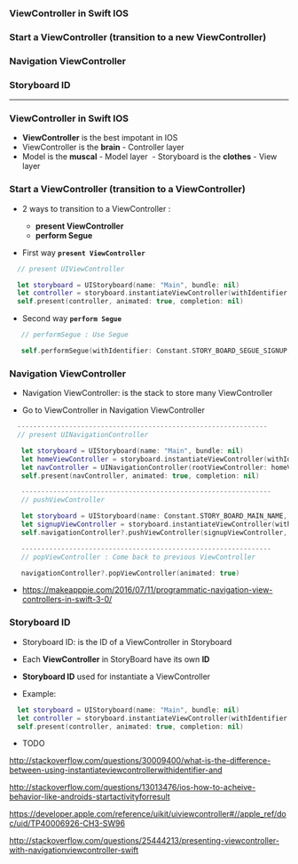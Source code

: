 ### ViewController in Swift IOS
### Start a ViewController (transition to a new ViewController)
### Navigation ViewController
### Storyboard ID

-----------------------
### ViewController in Swift IOS
  - **ViewController** is the best impotant in IOS 
  - ViewController is the **brain** - Controller layer
  - Model is the **muscal** - Model layer
  - Storyboard is the **clothes** - View layer

### Start a ViewController (transition to a ViewController)
 - 2 ways to transition to a ViewController :
    - **present ViewController**
    - **perform Segue**
    
 - First way **`present ViewController`**

  ```swift
    // present UIViewController

    let storyboard = UIStoryboard(name: "Main", bundle: nil)
    let controller = storyboard.instantiateViewController(withIdentifier: "someViewController") as! UIViewController
    self.present(controller, animated: true, completion: nil)
  ```

 - Second way **`perform Segue`**
  
  ```swift
     // performSegue : Use Segue

     self.performSegue(withIdentifier: Constant.STORY_BOARD_SEGUE_SIGNUP, sender: self)

  ```


### Navigation ViewController
  - Navigation ViewController: is the stack to store many ViewController
  
  - Go to ViewController in Navigation ViewController
  
  ```swift
    ---------------------------------------------------------------
    // present UINavigationController

     let storyboard = UIStoryboard(name: "Main", bundle: nil)
     let homeViewController = storyboard.instantiateViewController(withIdentifier: "HomeViewController") as! HomeViewController
     let navController = UINavigationController(rootViewController: homeViewController)
     self.present(navController, animated: true, completion: nil)

     ---------------------------------------------------------------
     // pushViewController

     let storyboard = UIStoryboard(name: Constant.STORY_BOARD_MAIN_NAME, bundle: nil)
     let signupViewController = storyboard.instantiateViewController(withIdentifier: Constant.STORY_BOARD_SIGNUP_ID) as! SignupViewController
     self.navigationController?.pushViewController(signupViewController, animated: true)

     ---------------------------------------------------------------
     // popViewController : Come back to previous ViewController

     navigationController?.popViewController(animated: true)
  ```

  - https://makeapppie.com/2016/07/11/programmatic-navigation-view-controllers-in-swift-3-0/
 
### Storyboard ID
  - Storyboard ID: is the ID of a ViewController in Storyboard
  - Each **ViewController** in StoryBoard have its own **ID**
  - **Storyboard ID** used for instantiate a ViewController
  
  - Example:

  ```swift
    let storyboard = UIStoryboard(name: "Main", bundle: nil)
    let controller = storyboard.instantiateViewController(withIdentifier: "someViewController") as! UIViewController
    self.present(controller, animated: true, completion: nil)
  ```


  
  
  
  
  
  
  
  
  
  
  
  - TODO
  
http://stackoverflow.com/questions/30009400/what-is-the-difference-between-using-instantiateviewcontrollerwithidentifier-and

http://stackoverflow.com/questions/13013476/ios-how-to-acheive-behavior-like-androids-startactivityforresult

https://developer.apple.com/reference/uikit/uiviewcontroller#//apple_ref/doc/uid/TP40006926-CH3-SW96

http://stackoverflow.com/questions/25444213/presenting-viewcontroller-with-navigationviewcontroller-swift
